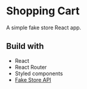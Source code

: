 # Shopping Cart

A simple fake store React app.

## Build with

- React
- React Router
- Styled components
- [Fake Store API](https://fakestoreapi.com/)
